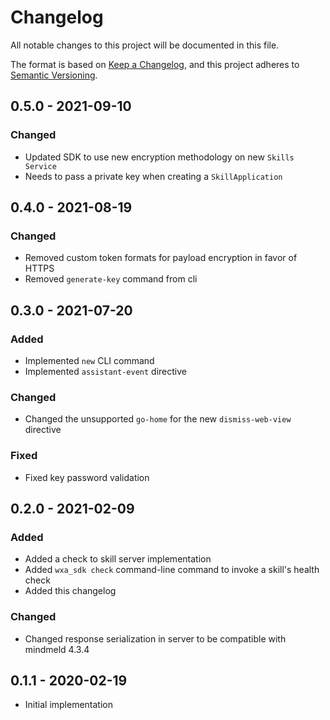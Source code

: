 # Changelog
All notable changes to this project will be documented in this file.

The format is based on [Keep a Changelog](https://keepachangelog.com/en/1.0.0/),
and this project adheres to [Semantic Versioning](https://semver.org/spec/v2.0.0.html).

## 0.5.0 - 2021-09-10

### Changed

- Updated SDK to use new encryption methodology on new `Skills Service`
- Needs to pass a private key when creating a `SkillApplication`

## 0.4.0 - 2021-08-19

### Changed

- Removed custom token formats for payload encryption in favor of HTTPS
- Removed `generate-key` command from cli

## 0.3.0 - 2021-07-20

### Added

- Implemented `new` CLI command
- Implemented `assistant-event` directive

### Changed

- Changed the unsupported `go-home` for the new `dismiss-web-view` directive

### Fixed

- Fixed key password validation

## 0.2.0 - 2021-02-09

### Added

- Added a check to skill server implementation
- Added `wxa_sdk check` command-line command to invoke a skill's health check
- Added this changelog

### Changed

- Changed response serialization in server to be compatible with mindmeld 4.3.4

## 0.1.1 - 2020-02-19

- Initial implementation
